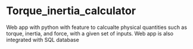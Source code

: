 # Torque_inertia_calculator
Web app with python with feature to calcualte physical quantities such as torque, inertia, and force, with a given set of inputs. Web app is also integrated with SQL database 
